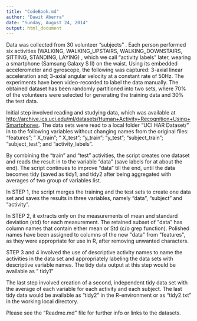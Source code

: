 ```yaml
---
title: "CodeBook.md"
author: "Dawit Aberra"
date: "Sunday, August 24, 2014"
output: html_document
---
```

Data was collected  from 30 volunteer “subjects” . Each person performed six activities (WALKING, WALKING_UPSTAIRS, WALKING_DOWNSTAIRS, SITTING, STANDING, LAYING) , which we call “activity labels” later, wearing a smartphone (Samsung Galaxy S II) on the waist. Using its embedded accelerometer and gyroscope, the following was captured: 3-axial linear acceleration and; 3-axial angular velocity at a constant rate of 50Hz. The experiments have been video-recorded to label the data manually. The obtained dataset has been randomly partitioned into two sets, where 70% of the volunteers were selected for generating the training data and 30% the test data.

Initial step involved reading and studying data, which was available at http://archive.ics.uci.edu/ml/datasets/Human+Activity+Recognition+Using+Smartphones. The data sets were read to a local folder  “UCI HAR Dataset/”  in to the following variables without changing names from the original files: “features”;  ” X_train”;  “ X_test”;   “y_train”;  “y_test”;  “subject_train”; “subject_test”; and “activity_labels”.

By combining the “train” and “test” activities, the script creates one dataset and reads the result in to the variable “data” (save labels for at about the end). The script continues to improve “data” till the end, until the data becomes tidy (saved as tidy1, and tidy2 after being aggregated with averages of two group of variables list.
                                                                                                                                                                                                                                                    
In STEP 1, the script merges the training and the test sets to create one data set and saves the results in three variables, namely “data”, “subject” and “activity”.

In STEP 2, it extracts only on the measurements of mean and standard deviation (std) for each measurement. The retained subset of "data” has column names that contain either mean or Std (c/o grep function).  Polished names have been assigned to columns of the new "data"  from "features", as  they were appropriate for use in R, after removing unwanted characters.

STEP 3 and 4 involved the use of descriptive activity names to name the activities in the data set and appropriately labeling the data sets with descriptive variable names. The tidy data output at this step would be available as ” tidy1”

The last step involved creation of  a second, independent tidy data set with the average of  each variable for each activity and each subject. The last tidy data would be available  as “tidy2” in the R-environment or as “tidy2.txt” in the working local directory.

 Please see the “Readme.md” file for further info or links to the datasets.

